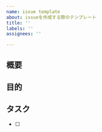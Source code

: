 ```yaml
---
name: issue template
about: issueを作成する際のテンプレート
title: ''
labels: ''
assignees: ''

---
```


## 概要

## 目的

## タスク
<!-- 細かいタスクがある場合は書き出してください。 -->
- [ ]
